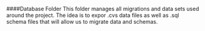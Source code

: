 ####Database Folder
This folder manages all migrations and data sets used around the project. The idea is to expor .cvs data files as well as .sql schema files that will allow us to migrate data and schemas.